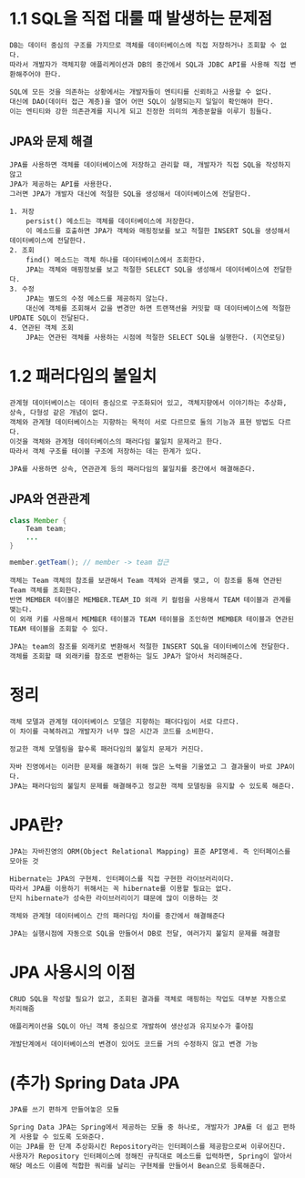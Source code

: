 # 1.1 SQL을 직접 대룰 때 발생하는 문제점
    DB는 데이터 중심의 구조를 가지므로 객체를 데이터베이스에 직접 저장하거나 조회할 수 없다.
    따라서 개발자가 객체지향 애플리케이션과 DB의 중간에서 SQL과 JDBC API를 사용해 직접 변환해주어야 한다.

    SQL에 모든 것을 의존하는 상황에서는 개발자들이 엔티티를 신뢰하고 사용할 수 없다.
    대신에 DAO(데이터 접근 계층)을 열어 어떤 SQL이 실행되는지 일일이 확인해야 한다.
    이는 엔티티와 강한 의존관계를 지니게 되고 진정한 의미의 계층분할을 이루기 힘들다.

## JPA와 문제 해결
    JPA를 사용하면 객체를 데이터베이스에 저장하고 관리할 때, 개발자가 직접 SQL을 작성하지 않고 
    JPA가 제공하는 API를 사용한다.
    그러면 JPA가 개발자 대신에 적절한 SQL을 생성해서 데이터베이스에 전달한다.

    1. 저장
        persist() 메소드는 객체를 데이터베이스에 저장한다.
        이 메소드를 호출하면 JPA가 객체와 매핑정보를 보고 적절한 INSERT SQL을 생성해서 데이터베이스에 전달한다.
    2. 조회
        find() 메소드는 객체 하나를 데이터베이스에서 조회한다.
        JPA는 객체와 매핑정보를 보고 적절한 SELECT SQL을 생성해서 데이터베이스에 전달한다.
    3. 수정
        JPA는 별도의 수정 메소드를 제공하지 않는다.
        대신에 객체를 조회해서 값을 변경만 하면 트랜잭션을 커밋할 때 데이터베이스에 적절한 UPDATE SQL이 전달된다.
    4. 연관된 객체 조회
        JPA는 연관된 객체를 사용하는 시점에 적절한 SELECT SQL을 실행한다. (지연로딩)

# 1.2 패러다임의 불일치
    관계형 데이터베이스는 데이터 중심으로 구조화되어 있고, 객체지향에서 이야기하는 추상화, 상속, 다형성 같은 개념이 없다.
    객체와 관계형 데이터베이스는 지향하는 목적이 서로 다르므로 둘의 기능과 표현 방법도 다르다.
    이것을 객체와 관계형 데이터베이스의 패러다임 불일치 문제라고 한다.
    따라서 객체 구조를 테이블 구조에 저장하는 데는 한계가 있다.

    JPA를 사용하면 상속, 연관관계 등의 패러다임의 불일치를 중간에서 해결해준다.

## JPA와 연관관계
```java
class Member {
    Team team;
    ...
}

member.getTeam(); // member -> team 접근
```
    객체는 Team 객체의 참조를 보관해서 Team 객체와 관계를 맺고, 이 참조를 통해 연관된 Team 객체를 조회한다.
    반면 MEMBER 테이블은 MEMBER.TEAM_ID 외래 키 컬럼을 사용해서 TEAM 테이블과 관계를 맺는다.
    이 외래 키를 사용해서 MEMBER 테이블과 TEAM 테이블을 조인하면 MEMBER 테이블과 연관된 TEAM 테이블을 조회할 수 있다.
    
    JPA는 team의 참조를 외래키로 변환해서 적절한 INSERT SQL을 데이터베이스에 전달한다.
    객체를 조회할 때 외래키를 참조로 변환하는 일도 JPA가 알아서 처리해준다.

# 정리
    객체 모델과 관계형 데이터베이스 모델은 지향하는 패더다임이 서로 다르다.
    이 차이를 극복하려고 개발자가 너무 많은 시간과 코드를 소비한다.

    정교한 객체 모델링을 할수록 패러다임의 불일치 문제가 커진다.

    자바 진영에서는 이러한 문제를 해결하기 위해 많은 노력을 기울였고 그 결과물이 바로 JPA이다.
    JPA는 패러다임의 불일치 문제를 해결해주고 정교한 객체 모델링을 유지할 수 있도록 해준다.

# JPA란?
    JPA는 자바진영의 ORM(Object Relational Mapping) 표준 API명세. 즉 인터페이스를 모아둔 것

    Hibernate는 JPA의 구현체. 인터페이스를 직접 구현한 라이브러리이다.
    따라서 JPA를 이용하기 위해서는 꼭 hibernate를 이용할 필요는 없다.
    단지 hibernate가 성숙한 라이브러리이기 떄문에 많이 이용하는 것

    객체와 관계형 데이터베이스 간의 패러다임 차이를 중간에서 해결해준다

    JPA는 실행시점에 자동으로 SQL을 만들어서 DB로 전달, 여러가지 불일치 문제를 해결함

# JPA 사용시의 이점
    CRUD SQL을 작성할 필요가 없고, 조회된 결과를 객체로 매핑하는 작업도 대부분 자동으로 처리해줌

    애플리케이션을 SQL이 아닌 객체 중심으로 개발하여 생산성과 유지보수가 좋아짐

    개발단계에서 데이터베이스의 변경이 있어도 코드를 거의 수정하지 않고 변경 가능

# (추가) Spring Data JPA
    JPA를 쓰기 편하게 만들어놓은 모듈

    Spring Data JPA는 Spring에서 제공하는 모듈 중 하나로, 개발자가 JPA를 더 쉽고 편하게 사용할 수 있도록 도와준다. 
    이는 JPA를 한 단계 추상화시킨 Repository라는 인터페이스를 제공함으로써 이루어진다. 
    사용자가 Repository 인터페이스에 정해진 규칙대로 메소드를 입력하면, Spring이 알아서 해당 메소드 이름에 적합한 쿼리를 날리는 구현체를 만들어서 Bean으로 등록해준다.
    
